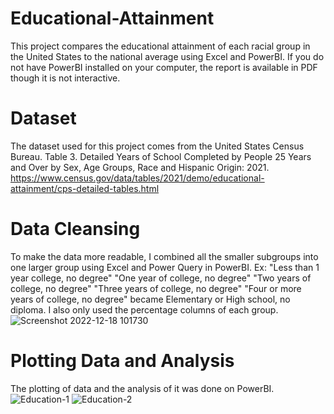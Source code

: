 # Educational-Attainment
This project compares the educational attainment of each racial group in the United States to the national average using Excel and PowerBI. If you do not have PowerBI installed on your computer, the report is available in PDF though it is not interactive.
# Dataset
The dataset used for this project comes from the United States Census Bureau. Table 3. Detailed Years of School Completed by People 25 Years and Over by Sex, Age Groups, Race and Hispanic Origin: 2021. https://www.census.gov/data/tables/2021/demo/educational-attainment/cps-detailed-tables.html 
# Data Cleansing
To make the data more readable, I combined all the smaller subgroups into one larger group using Excel and Power Query in PowerBI. Ex: "Less than 1 year college, no degree" "One year of college, no degree" "Two years of college, no degree" "Three years of college, no degree" "Four or more years of college, no degree" became Elementary or High school, no diploma. I also only used the percentage columns of each group.
![Screenshot 2022-12-18 101730](https://user-images.githubusercontent.com/120809566/208306186-ae60b797-dd33-4fa7-ba59-8121c2fa6de5.png)
# Plotting Data and Analysis
The plotting of data and the analysis of it was done on PowerBI.
![Education-1](https://user-images.githubusercontent.com/120809566/208306307-6f5c04e5-12ac-4e7d-bdaa-42b13aa2758f.png)
![Education-2](https://user-images.githubusercontent.com/120809566/208306311-ce70f1aa-1472-4399-be99-5e979a8dbd1c.png)

